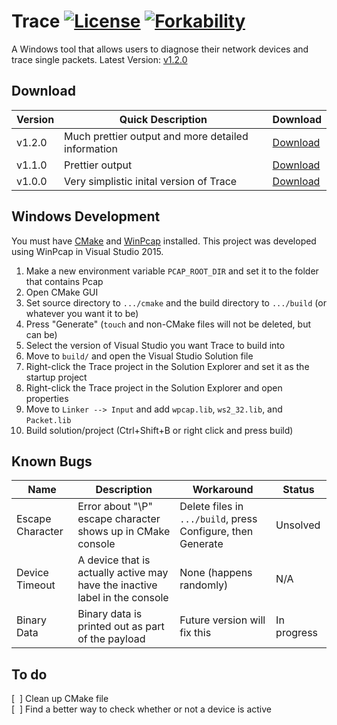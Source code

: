 # Trace [![License](http://img.shields.io/:license-mit-blue.svg)](http://doge.mit-license.org) [![Forkability](https://img.shields.io/badge/forkability-limited-yellow.svg)](https://basicallydan.github.io/forkability/?u=Noviv&r=Trace)
A Windows tool that allows users to diagnose their network devices and trace single packets. Latest Version: [v1.2.0](https://github.com/Noviv/Trace/releases/download/v1.2.0/Trace.exe)

## Download
Version | Quick Description | Download
--- | --- | ---
v1.2.0 | Much prettier output and more detailed information | [Download](https://github.com/Noviv/Trace/releases/download/v1.2.0/Trace.exe)
v1.1.0 | Prettier output | [Download](https://github.com/Noviv/Trace/releases/download/v1.1.0/Trace.exe)
v1.0.0 | Very simplistic inital version of Trace | [Download](https://github.com/Noviv/Trace/releases/download/v1.0.0/Trace.exe)

## Windows Development
You must have [CMake](https://cmake.org/) and [WinPcap](https://www.winpcap.org/) installed. This project was developed using WinPcap in Visual Studio 2015.
<ol>
  <li>Make a new environment variable <code>PCAP_ROOT_DIR</code> and set it to the folder that contains Pcap</li>
  <li>Open CMake GUI</li>
  <li>Set source directory to <code>.../cmake</code> and the build directory to <code>.../build</code> (or whatever you want it to be)</li>
  <li>Press "Generate" (<code>touch</code> and non-CMake files will not be deleted, but can be)</li>
  <li>Select the version of Visual Studio you want Trace to build into </li>
  <li>Move to <code>build/</code> and open the Visual Studio Solution file</li>
  <li>Right-click the Trace project in the Solution Explorer and set it as the startup project</li>
  <li>Right-click the Trace project in the Solution Explorer and open properties</li>
  <li>Move to <code>Linker --> Input</code> and add <code>wpcap.lib</code>, <code>ws2_32.lib</code>, and <code>Packet.lib</code></li>
  <li>Build solution/project (Ctrl+Shift+B or right click and press build)</li>
</ol>

## Known Bugs
Name | Description | Workaround | Status
--- | --- | --- | ---
Escape Character | Error about "\P" escape character shows up in CMake console | Delete files in <code>.../build</code>, press Configure, then Generate | Unsolved
Device Timeout | A device that is actually active may have the inactive label in the console | None (happens randomly) | N/A
Binary Data | Binary data is printed out as part of the payload | Future version will fix this | In progress

## To do
[&nbsp;&nbsp;] Clean up CMake file<br>
[&nbsp;&nbsp;] Find a better way to check whether or not a device is active<br>

